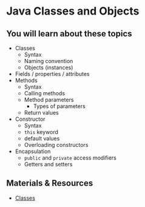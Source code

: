 # Java Classes and Objects

## You will learn about these topics

- Classes
  - Syntax
  - Naming convention
  - Objects (instances)
- Fields / properties / attributes
- Methods
  - Syntax
  - Calling methods
  - Method parameters
    - Types of parameters
  - Return values
- Constructor
  - Syntax
  - `this` keyword
  - default values
  - Overloading constructors
- Encapsulation
  - `public` and `private` access modifiers
  - Getters and setters

<!--
- Method overloading
  - Syntax
  - Overloading methods
- `static` members
- summary
-->

## Materials & Resources

- [Classes](./classes/)